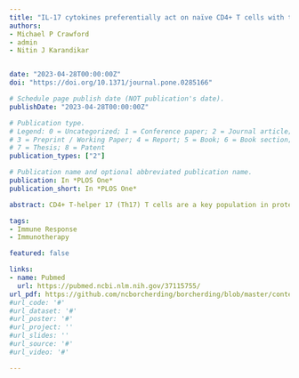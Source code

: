 ```yaml
---
title: "IL-17 cytokines preferentially act on naïve CD4+ T cells with the IL-17AF heterodimer inducing the greatest functional changes."
authors:
- Michael P Crawford
- admin
- Nitin J Karandikar


date: "2023-04-28T00:00:00Z"
doi: "https://doi.org/10.1371/journal.pone.0285166"

# Schedule page publish date (NOT publication's date).
publishDate: "2023-04-28T00:00:00Z"

# Publication type.
# Legend: 0 = Uncategorized; 1 = Conference paper; 2 = Journal article;
# 3 = Preprint / Working Paper; 4 = Report; 5 = Book; 6 = Book section;
# 7 = Thesis; 8 = Patent
publication_types: ["2"]

# Publication name and optional abbreviated publication name.
publication: In *PLOS One*
publication_short: In *PLOS One*

abstract: CD4+ T-helper 17 (Th17) T cells are a key population in protective immunity during infection and in self-tolerance/autoimmunity. Through the secretion of IL-17, Th17 cells act in promotion of inflammation and are thus a major potential therapeutic target in autoimmune disorders. Recent reports have brought to light that the IL-17 family cytokines, IL-17A, IL-17F and IL-17AF, can directly act on CD4+ T-cells, both in murine and human systems, inducing functional changes in these cells. Here we show that this action is preferentially targeted toward naïve, but not memory, CD4+ T-cells. Naïve cells showed transcriptome changes as early as 48 hours post-IL-17 exposure, whereas memory cells remained unaffected as late as 7 days. These functional differences occurred despite similar IL-17 receptor expression on these subsets and were maintained in co-culture/transwell systems, with each subset maintaining its functional response to IL-17. Importantly, there were differences in downstream transcriptional signaling by the three IL-17 cytokines, with the IL-17AF heterodimer conferring both the greatest transcriptional change and most altered functional consequences. Detailed transcriptome analysis provides important insights into the genes and pathways that are modulated as a result of IL-17-mediated signaling and may serve as targets of future therapies.

tags:
- Immune Response
- Immunotherapy

featured: false

links:
- name: Pubmed
  url: https://pubmed.ncbi.nlm.nih.gov/37115755/
url_pdf: https://github.com/ncborcherding/borcherding/blob/master/content/publication/crawford2023IL17/crawford2023IL17.pdf
#url_code: '#'
#url_dataset: '#'
#url_poster: '#'
#url_project: ''
#url_slides: ''
#url_source: '#'
#url_video: '#'

---
```


